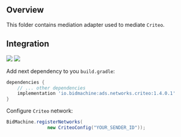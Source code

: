 ## Overview

This folder contains mediation adapter used to mediate `Criteo`.

## Integration

[<img src="https://img.shields.io/badge/Min%20SDK%20version-1.4.0-brightgreen">](https://github.com/bidmachine/BidMachine-Android-SDK)
[<img src="https://img.shields.io/badge/Network%20Adapter%20version-1.4.0.1-brightgreen">](https://artifactory.bidmachine.io/bidmachine/io/bidmachine/ads.networks.criteo/1.4.0.1/)

Add next dependency to you `build.gradle`:

```groovy
dependencies {
    // ... other dependencies
    implementation 'io.bidmachine:ads.networks.criteo:1.4.0.1'
}
```

Configure `Criteo` network:

```java
BidMachine.registerNetworks(
               new CriteoConfig("YOUR_SENDER_ID"));
```
